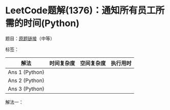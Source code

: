 # LeetCode题解(1376)：通知所有员工所需的时间(Python)

题目：[原题链接](https://leetcode-cn.com/problems/time-needed-to-inform-all-employees/)（中等）

标签：

| 解法           | 时间复杂度 | 空间复杂度 | 执行用时 |
| -------------- | ---------- | ---------- | -------- |
| Ans 1 (Python) |            |            |          |
| Ans 2 (Python) |            |            |          |
| Ans 3 (Python) |            |            |          |

解法一：

